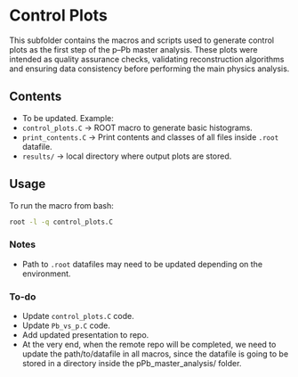 # Control Plots

This subfolder contains the macros and scripts used to generate control plots as the first step of the p–Pb master analysis. 
These plots were intended as quality assurance checks, validating reconstruction algorithms and ensuring data consistency before performing the main physics analysis.

## Contents
- To be updated. Example:
- `control_plots.C` -> ROOT macro to generate basic histograms.
- `print_contents.C` -> Print contents and classes of all files inside `.root` datafile.
- `results/` -> local directory where output plots are stored.

## Usage
To run the macro from bash:
```bash
root -l -q control_plots.C
```

### Notes
- Path to `.root` datafiles may need to be updated depending on the environment.

### To-do
- Update `control_plots.C` code.
- Update `Pb_vs_p.C` code.
- Add updated presentation to repo.
- At the very end, when the remote repo will be completed, we need to update the path/to/datafile in all macros, since the datafile is going to be stored in a directory inside the pPb_master_analysis/ folder.
